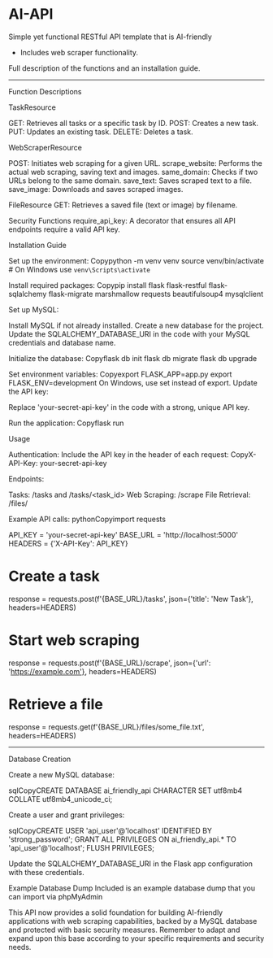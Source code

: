 # AI-API
 Simple yet functional RESTful API template that is AI-friendly
 - Includes web scraper functionality. 

Full description of the functions and an installation guide.


---


Function Descriptions

TaskResource

GET: Retrieves all tasks or a specific task by ID.
POST: Creates a new task.
PUT: Updates an existing task.
DELETE: Deletes a task.


WebScraperResource

POST: Initiates web scraping for a given URL.
scrape_website: Performs the actual web scraping, saving text and images.
same_domain: Checks if two URLs belong to the same domain.
save_text: Saves scraped text to a file.
save_image: Downloads and saves scraped images.


FileResource
GET: Retrieves a saved file (text or image) by filename.


Security Functions
require_api_key: A decorator that ensures all API endpoints require a valid API key.



Installation Guide

Set up the environment:
Copypython -m venv venv
source venv/bin/activate  # On Windows use `venv\Scripts\activate`

Install required packages:
Copypip install flask flask-restful flask-sqlalchemy flask-migrate marshmallow requests beautifulsoup4 mysqlclient

Set up MySQL:

Install MySQL if not already installed.
Create a new database for the project.
Update the SQLALCHEMY_DATABASE_URI in the code with your MySQL credentials and database name.


Initialize the database:
Copyflask db init
flask db migrate
flask db upgrade

Set environment variables:
Copyexport FLASK_APP=app.py
export FLASK_ENV=development
On Windows, use set instead of export.
Update the API key:

Replace 'your-secret-api-key' in the code with a strong, unique API key.


Run the application:
Copyflask run


Usage

Authentication:
Include the API key in the header of each request:
CopyX-API-Key: your-secret-api-key

Endpoints:

Tasks: /tasks and /tasks/<task_id>
Web Scraping: /scrape
File Retrieval: /files/<filename>


Example API calls:
pythonCopyimport requests

API_KEY = 'your-secret-api-key'
BASE_URL = 'http://localhost:5000'
HEADERS = {'X-API-Key': API_KEY}

# Create a task
response = requests.post(f'{BASE_URL}/tasks', json={'title': 'New Task'}, headers=HEADERS)

# Start web scraping
response = requests.post(f'{BASE_URL}/scrape', json={'url': 'https://example.com'}, headers=HEADERS)

# Retrieve a file
response = requests.get(f'{BASE_URL}/files/some_file.txt', headers=HEADERS)

---

Database Creation


Create a new MySQL database:

sqlCopyCREATE DATABASE ai_friendly_api CHARACTER SET utf8mb4 COLLATE utf8mb4_unicode_ci;

Create a user and grant privileges:

sqlCopyCREATE USER 'api_user'@'localhost' IDENTIFIED BY 'strong_password';
GRANT ALL PRIVILEGES ON ai_friendly_api.* TO 'api_user'@'localhost';
FLUSH PRIVILEGES;

Update the SQLALCHEMY_DATABASE_URI in the Flask app configuration with these credentials.

Example Database Dump
Included is an example database dump that you can import via phpMyAdmin


This API now provides a solid foundation for building AI-friendly applications with web scraping capabilities, backed by a MySQL database and protected with basic security measures. Remember to adapt and expand upon this base according to your specific requirements and security needs.
